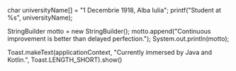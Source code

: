 char universityName[] = "1 Decembrie 1918, Alba Iulia";
printf("Student at %s", universityName);

StringBuilder motto = new StringBuilder();
motto.append("Continuous improvement is better than delayed perfection.");
System.out.println(motto);

Toast.makeText(applicationContext, "Currently immersed by Java and Kotlin.", Toast.LENGTH_SHORT).show()
